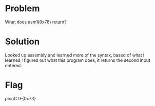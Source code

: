 # Problem
What does asm1(0x76) return? 

# Solution
Looked up assembly and learned more of the syntax, based of what I learned I figured out what this program does, it returns the second input entered.

# Flag
picoCTF{0x73}
